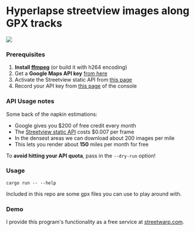 # Hyperlapse streetview images along GPX tracks

![](res/example.gif)

### Prerequisites
1. **Install [ffmpeg](https://ffmpeg.org/download.html)** (or build it with h264 encoding)
2. Get a **Google Maps API key** [from here](https://developers.google.com/maps/documentation/streetview/)
3. Activate the Streetview static API from [this page](https://console.cloud.google.com/apis/library/street-view-image-backend.googleapis.com)
4. Record your API key from [this page](https://console.cloud.google.com/apis/credentials) of the console

### API Usage notes
Some back of the napkin estimations:
  - Google gives you $200 of free credit every month
  - The [Streetview static API](https://developers.google.com/maps/documentation/streetview/) costs $0.007 per frame
  - In the densest areas we can download about 200 images per mile
  - This lets you render about **150** miles per month for free
   
To **avoid hitting your API quota**, pass in the `--dry-run` option!

### Usage
`cargo run -- --help`

Included in this repo are some gpx files you can use to play around with.

### Demo
I provide this program's functionality as a free service at [streetwarp.com](https://streetwarp.com).
